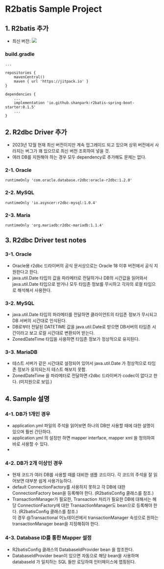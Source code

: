 # R2batis Sample Project

## 1. R2batis 추가

- 최신 버전: [![](https://www.jitpack.io/v/shanpark/r2batis-spring-boot-starter.svg)](https://www.jitpack.io/#shanpark/r2batis-spring-boot-starter)

### build.gradle

```
...

repositories {
    mavenCentral()    
    maven { url 'https://jitpack.io' }
}

dependencies {
    ...
    implementation 'io.github.shanpark:r2batis-spring-boot-starter:0.1.5'
    ...
}
```

## 2. R2dbc Driver 추가

- 2023년 12월 현재 최신 버전이지만 계속 업그레이드 되고 있으며 상위 버전에서 사라지는 버그가 꽤 있으므로 최신 버전 조회하여 넣을 것.  
- 여러 DB를 지원해야 하는 경우 모두 dependency로 추가해도 문제는 없다.

### 2-1. Oracle

```
runtimeOnly 'com.oracle.database.r2dbc:oracle-r2dbc:1.2.0'
```

### 2-2. MySQL

```
runtimeOnly 'io.asyncer:r2dbc-mysql:1.0.4'
```

### 2-3. Maria

```
runtimeOnly 'org.mariadb:r2dbc-mariadb:1.1.4'
```

## 3. R2dbc Driver test notes

### 3-1. Oracle

- Oracle용 r2dbc 드라이버의 공식 문서상으로는 Oracle 18 이후 버전에서 공식 지원한다고 한다.
- java.util.Date 타입의 값을 파라메터로 전달하거나 DB의 시간값을 읽어와서 java.util.Date 타입으로 받거나 모두 타임존 정보를 무시하고 각자의 로컬 타임으로 해석해서 사용한다.

### 3-2. MySQL

- java.util.Date 타입의 파라메터를 전달하면 클라이언트의 타임존 정보가 무시되고 DB 서버의 시간대로 인식된다.
- DB로부터 전달된 DATETIME 값을 java.util.Date로 받으면 DB서버의 타임존 시간이라고 보고 로컬 시간대로 변환되어 받는다.
- ZonedDateTime 타입을 사용하면 타임존 정보가 정상적으로 유지된다.

### 3-3. MariaDB

- 테스트 서버가 같은 시간대로 설정되어 있어서 java.util.Date 가 정상적으로 타임존 정보가 유지되는지 테스트 해보지 못함.
- ZonedDateTime 을 파라메터로 전달하면 r2dbc 드라이버가 codec이 없다고 한다. (미지원으로 보임.)

## 4. Sample 설명

### 4-1. DB가 1개인 경우

- application.yml 파일의 주석을 읽어보면 하나의 DB만 사용할 때에 대한 설명이 있으며 훨씬 간단하다.
- application.yml 의 설정만 하면 mapper interface, mapper xml 을 정의하여 바로 사용할 수 있다.
- 

### 4-2. DB가 2개 이상인 경우

- 현재 코드가 여러 DB를 사용할 때를 대비한 샘플 코드이다. 각 코드의 주석을 잘 읽어보면 대부분 쉽게 사용가능하다.
- default ConnectionFactory를 사용하지 못하고 각 DB에 대한 ConnectionFactory bean을 등록해야 한다. (R2batisConfig 클래스를 참조.)
- TransactionManager가 필요한, Transaction 처리가 필요한 DB에 대해서는 해당 ConnectionFactory에 대한 TransactionManager도 bean으로 등록해야 한다. (R2batisConfig 클래스를 참조.)  
  이 경우 @Transactional 어노테이션에서 transactionManager 속성으로 원하는 transactionManager bean을 지정해줘야 한다.

### 4-3. Database ID를 통한 Mapper 설정

- R2batisConfig 클래스의 DatabaseIdProvider bean 을 참조한다.
- DatabaseIdProvider bean이 있으면 자동으로 해당 bean을 사용하며 databaseId 가 일치하는 SQL 들만 로딩하여 인터페이스에 맵핑된다. 
